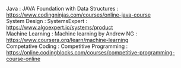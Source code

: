 Java : JAVA Foundation with Data Structures : https://www.codingninjas.com/courses/online-java-course <br />
System Design : SystemsExpert : https://www.algoexpert.io/systems/product <br />
Machine Learning : Machine learning by Andrew NG : https://www.coursera.org/learn/machine-learning <br />
Competative Coding : Competitive Programming : https://online.codingblocks.com/courses/competitive-programming-course-online
